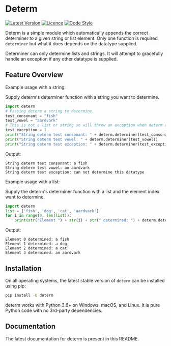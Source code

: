 Determ
=======================================================
[![Latest Version](https://img.shields.io/badge/pypi-v0.0.2-blue)](https://pypi.org/project/determ/)
[![Licence](https://img.shields.io/badge/licence-MIT-green)](https://opensource.org/licenses/MIT)
[![Code Style](https://img.shields.io/badge/code%20style-PEP--8-yellow)](https://www.python.org/dev/peps/pep-0008/)

Determ is a simple module which automatically appends the correct determiner to a given string or list element.
Only one function is required `determiner` but what it does depends on the datatype supplied.

Determiner can only determine lists and strings. It will attempt to gracefully handle an exception if any other datatype is supplied.

Feature Overview
----------------
Example usage with a string:

Supply determ's determiner function with a string you want to determine. 
```Python
import determ
# Passing determ a string to determine.
test_consonant = "fish"
test_vowel = "aardvark"
# This is not a list or string so will throw an exception when determ attemps to determine it.
test_exception = 1
print("String determ test consonant: " + determ.determiner(test_consonant))
print("String determ test vowel: " + determ.determiner(test_vowel))
print("String determ test exception: " + determ.determiner(test_exception))
```
Output:
```
String determ test consonant: a fish
String determ test vowel: an aardvark
String determ test exception: can not determine this datatype
```

Example usage with a list:

Supply the determ's determiner function with a list and the element index want to determine.
```Python
import determ
list = ['fish', 'dog', 'cat', 'aardvark']
for i in range(0, len(list)):
    print(str("Element ") + str(i) + str(" determined: ") + determ.determiner(list, i))
```
Output:
```
Element 0 determined: a fish
Element 1 determined: a dog
Element 2 determined: a cat
Element 3 determined: an aardvark
```

Installation
------------
On all operating systems, the latest stable version of `determ` can be installed using pip:

```bash
pip install -U determ
```

determ works with Python 3.6+ on Windows, macOS, and Linux. It is pure Python code with no 3rd-party dependencies.


Documentation
-------------
The latest documentation for determ is present in this README.



